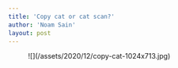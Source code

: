 ```yaml
---
title: 'Copy cat or cat scan?'
author: 'Noam Sain'
layout: post
---
```


<figure class="wp-block-image size-large">![](/assets/2020/12/copy-cat-1024x713.jpg)</figure>